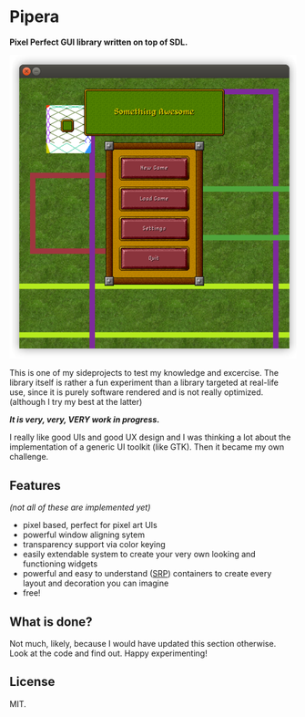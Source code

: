 # Pipera

**Pixel Perfect GUI library written on top of SDL.**

![Screenshot](screenshot.png)

This is one of my sideprojects to test my knowledge and excercise. The library itself is rather a fun experiment than a library targeted at real-life use, since it is purely software rendered and is not really optimized. (although I try my best at the latter)

***It is very, very, VERY work in progress.***

I really like good UIs and good UX design and I was thinking a lot about the implementation of a generic UI toolkit (like GTK). Then it became my own challenge.


## Features

*(not all of these are implemented yet)*

- pixel based, perfect for pixel art UIs
- powerful window aligning sytem
- transparency support via color keying
- easily extendable system to create your very own looking and functioning widgets
- powerful and easy to understand ([SRP](https://en.wikipedia.org/wiki/Single_responsibility_principle)) containers to create every layout and decoration you can imagine
- free!


## What is done?

Not much, likely, because I would have updated this section otherwise. Look at the code and find out. Happy experimenting!


## License

MIT.